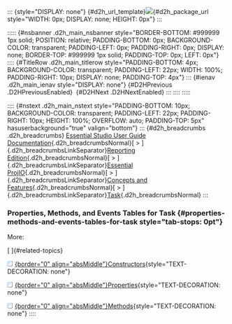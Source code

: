 ::: {style="DISPLAY: none"}
[](ms-xhelp:///?Id=d2h_url_template){#d2h_url_template}![](!package_url!){#d2h_package_url style="WIDTH: 0px; DISPLAY: none; HEIGHT: 0px"}
:::

::::: {#nsbanner .d2h_main_nsbanner style="BORDER-BOTTOM: #999999 1px solid; POSITION: relative; PADDING-BOTTOM: 0px; BACKGROUND-COLOR: transparent; PADDING-LEFT: 0px; PADDING-RIGHT: 0px; DISPLAY: none; BORDER-TOP: #999999 1px solid; PADDING-TOP: 0px; LEFT: 0px"}
:::: {#TitleRow .d2h_main_titlerow style="PADDING-BOTTOM: 4px; BACKGROUND-COLOR: transparent; PADDING-LEFT: 22px; WIDTH: 100%; PADDING-RIGHT: 10px; DISPLAY: none; PADDING-TOP: 4px"}
::: {#ienav .d2h_main_ienav style="DISPLAY: none"}
[](ms-xhelp:///?Id=1f030cf8-1f9a-4d18-a0a1-87afe233884d){#D2HPrevious .D2HPreviousEnabled}  [](ms-xhelp:///?Id=fa902fc2-a239-4bb7-a002-4973dedd87cf){#D2HNext .D2HNextEnabled}
:::
::::
:::::

:::: {#nstext .d2h_main_nstext style="PADDING-BOTTOM: 10px; BACKGROUND-COLOR: transparent; PADDING-LEFT: 22px; PADDING-RIGHT: 10px; HEIGHT: 100%; OVERFLOW: auto; PADDING-TOP: 5px" hasuserbackground="true" valign="bottom"}
::: {#d2h_breadcrumbs .d2h_breadcrumbs}
[Essential Studio User Guide Documentation](ms-xhelp:///?Id=12457748-09e3-4d74-a240-8e049cedf030){.d2h_breadcrumbsNormal}[ \> ]{.d2h_breadcrumbsLinkSeparator}[Reporting Edition](ms-xhelp:///?Id=027aa5b6-6676-4f93-ad23-c20e8c45792e){.d2h_breadcrumbsNormal}[ \> ]{.d2h_breadcrumbsLinkSeparator}[Essential ProjIO](ms-xhelp:///?Id=b95f675f-3e97-4b4b-93b9-e4daba965feb){.d2h_breadcrumbsNormal}[ \> ]{.d2h_breadcrumbsLinkSeparator}[Concepts and Features](ms-xhelp:///?Id=00cd1b25-14ca-4e2b-a23d-b4c6df7344ee){.d2h_breadcrumbsNormal}[ \> ]{.d2h_breadcrumbsLinkSeparator}[Task](ms-xhelp:///?Id=1f030cf8-1f9a-4d18-a0a1-87afe233884d){.d2h_breadcrumbsNormal}
:::

### Properties, Methods, and Events Tables for Task {#properties-methods-and-events-tables-for-task style="tab-stops: 0pt"}

More:

[ ]{#related-topics}

[![](button.gif){border="0" align="absMiddle"}Constructors](ms-xhelp:///?Id=bb5cd85d-4a72-4309-af08-b16cb7d03d71){style="TEXT-DECORATION: none"}

[![](button.gif){border="0" align="absMiddle"}Properties](ms-xhelp:///?Id=e605946a-56d7-420f-a20d-abbc7d176bb2){style="TEXT-DECORATION: none"}

[![](button.gif){border="0" align="absMiddle"}Methods](ms-xhelp:///?Id=623fda1b-866d-4b6d-ba70-5a53d5238386){style="TEXT-DECORATION: none"}
::::
